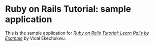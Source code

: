 # Ruby on Rails Tutorial: sample application

This is the sample application for [*Ruby on Rails Tutorial: Learn Rails by Example*](http://railstutorial.org) by Vidal Ekechukwu.
